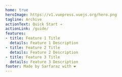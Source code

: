```yaml
---
home: true
heroImage: https://v1.vuepress.vuejs.org/hero.png
tagline: Archive
actionText: Quick Start →
actionLink: /guide/
features:
- title: Feature 1 Title
  details: Feature 1 Description
- title: Feature 2 Title
  details: Feature 2 Description
- title: Feature 3 Title
  details: Feature 3 Description
footer: Made by Sarfaraz with ❤️
---
```

